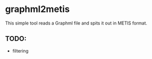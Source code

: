 # graphml2metis
This simple tool reads a Graphml file and spits it out in METIS format. 
## TODO:
- filtering
